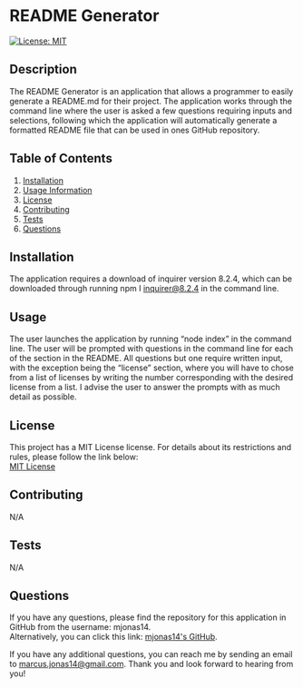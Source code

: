 # README Generator

  [![License: MIT](https://img.shields.io/badge/License-MIT-yellow.svg)](https://opensource.org/licenses/MIT)

  ## Description
  The README Generator is an application that allows a programmer to easily generate a README.md for their project. The application works through the command line where the user is asked a few questions requiring inputs and selections, following which the application will automatically generate a formatted README file that can be used in ones GitHub repository. 
  
  ## Table of Contents
  1. [Installation](#installation)
  2. [Usage Information](#usage)
  3. [License](#license)
  4. [Contributing](#contributing)
  5. [Tests](#tests)
  6. [Questions](#questions)

  ## Installation
  The application requires a download of inquirer version 8.2.4, which can be downloaded through running npm I inquirer@8.2.4 in the command line. 

  ## Usage
  The user launches the application by running “node index” in the command line. The user will be prompted with questions in the command line for each of the section in the README. All questions but one require written input, with the exception being the “license” section, where you will have to chose from a list of licenses by writing the number corresponding with the desired license from a list. I advise the user to answer the prompts with as much detail as possible. 

  ## License
  This project has a MIT License license. For details about its restrictions and rules, please follow the link below:  
    [MIT License](https://opensource.org/licenses/MIT)  
    

  ## Contributing
  N/A

  ## Tests
  N/A

  ## Questions
  If you have any questions, please find the repository for this application in GitHub from the username: mjonas14.  
  Alternatively, you can click this link: [mjonas14's GitHub](https://github.com/mjonas14).

  If you have any additional questions, you can reach me by sending an email to marcus.jonas14@gmail.com. Thank you and look forward to hearing from you! 
